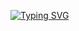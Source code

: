 [![Typing SVG](https://readme-typing-svg.demolab.com?font=Fira+Code&size=21&duration=5008&pause=1000&color=9516F7&width=435&lines=Bonjour+le+monde%2C+Alexsandro+aqui+)](https://git.io/typing-svg)

